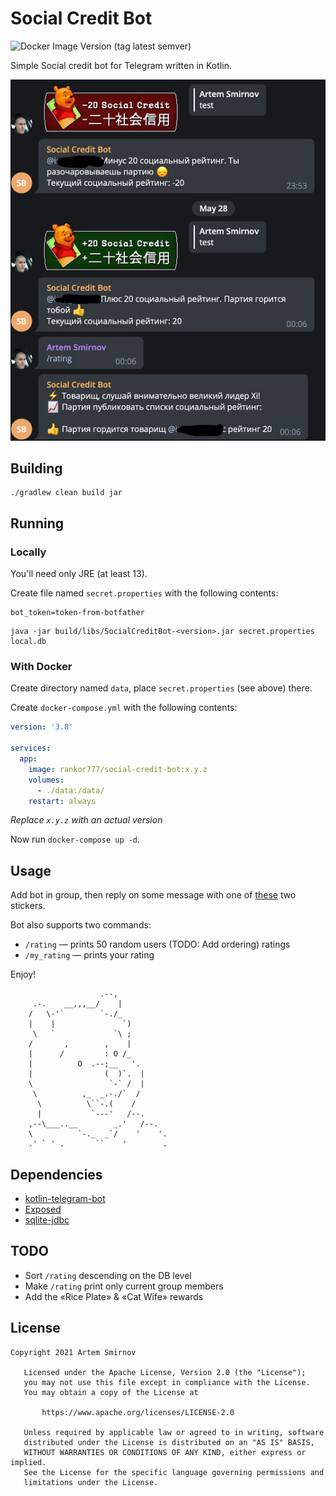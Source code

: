 # Social Credit Bot

![Docker Image Version (tag latest semver)](https://img.shields.io/docker/v/rankor777/social-credit-bot)

Simple Social credit bot for Telegram written in Kotlin.

![Screenshot](./images/screenshot.jpg)

## Building

```shell
./gradlew clean build jar
```

## Running

### Locally

You'll need only JRE (at least 13).

Create file named `secret.properties` with the following contents:

```properties
bot_token=token-from-botfather
```

```shell
java -jar build/libs/SocialCreditBot-<version>.jar secret.properties local.db
```

### With Docker

Create directory named `data`, place `secret.properties` (see above) there.

Create `docker-compose.yml` with the following contents:

```yaml
version: '3.8'

services:
  app:
    image: rankor777/social-credit-bot:x.y.z
    volumes:
      - ./data:/data/
    restart: always
```

_Replace `x.y.z` with an actual version_

Now run `docker-compose up -d`.

## Usage

Add bot in group, then reply on some message with one of [these](https://t.me/addstickers/PoohSocialCredit) two stickers.

Bot also supports two commands:

- `/rating` — prints 50 random users (TODO: Add ordering) ratings
- `/my_rating` — prints your rating

Enjoy!

```
                    .--,
     .-.    __,,,__/    |
    /   \-'`        `-./_
    |    |               `)
     \   `             `\ ;
    /       ,        ,    |
    |      /         : O /_
    |          O  .--;__   '.
    |                (  )`.  |
    \                 `-` /  |
     \          ,_  _.-./`  /
      \          \``-.(    /
      |           `---'   /--.
    ,--\___..__        _.'   /--.
    \          `-._  _`/    '    '.
    .' ` ' .       ``    '        .
```

## Dependencies

- [kotlin-telegram-bot](https://github.com/kotlin-telegram-bot/kotlin-telegram-bot)
- [Exposed](https://github.com/JetBrains/Exposed)
- [sqlite-jdbc](https://github.com/xerial/sqlite-jdbc)

## TODO

- Sort `/rating` descending on the DB level
- Make `/rating` print only current group members
- Add the «Rice Plate» & «Cat Wife» rewards

## License

```
Copyright 2021 Artem Smirnov

   Licensed under the Apache License, Version 2.0 (the "License");
   you may not use this file except in compliance with the License.
   You may obtain a copy of the License at

       https://www.apache.org/licenses/LICENSE-2.0

   Unless required by applicable law or agreed to in writing, software
   distributed under the License is distributed on an "AS IS" BASIS,
   WITHOUT WARRANTIES OR CONDITIONS OF ANY KIND, either express or implied.
   See the License for the specific language governing permissions and
   limitations under the License.
```